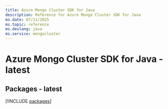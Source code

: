 ```yaml
---
title: Azure Mongo Cluster SDK for Java
description: Reference for Azure Mongo Cluster SDK for Java
ms.date: 07/11/2025
ms.topic: reference
ms.devlang: java
ms.service: mongocluster
---
```

# Azure Mongo Cluster SDK for Java - latest
## Packages - latest
[!INCLUDE [packages](mongo-cluster-index.md)]